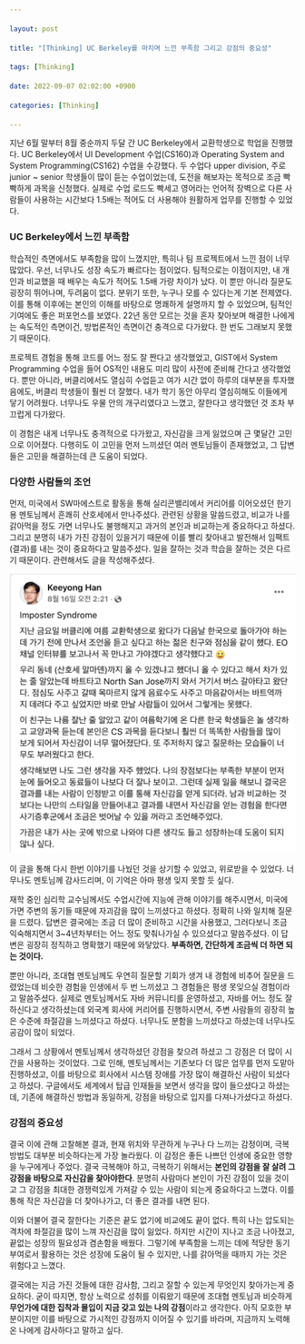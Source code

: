 ```yaml
---

layout: post

title: "[Thinking] UC Berkeley를 마치며 느낀 부족함 그리고 강점의 중요성"

tags: [Thinking]

date: 2022-09-07 02:02:00 +0900

categories: [Thinking]

---
```




지난 6월 말부터 8월 중순까지 두달 간 UC Berkeley에서 교환학생으로 학업을 진행했다. UC Berkeley에서 UI Development 수업(CS160)과 Operating System and System Programming(CS162) 수업을 수강했다. 두 수업다 upper division, 주로 junior ~ senior 학생들이 많이 듣는 수업이었는데, 도전을 해보자는 목적으로 조금 빡빡하게 과목을 신청했다. 실제로 수업 로드도 빡세고 영어라는 언어적 장벽으로 다른 사람들이 사용하는 시간보다 1.5배는 적어도 더 사용해야 원활하게 업무를 진행할 수 있었다.

### UC Berkeley에서 느낀 부족함

학습적인 측면에서도 부족함을 많이 느꼈지만, 특히나 팀 프로젝트에서 느낀 점이 너무 많았다. 우선, 너무나도 성장 속도가 빠르다는 점이었다. 팀적으로는 이점이지만, 내 개인과 비교했을 때 배우는 속도가 적어도 1.5배 가량 차이가 났다. 이 뿐만 아니라 질문도 굉장히 뛰어나며, 두려움이 없다. 분위기 또한, 누구나 모를 수 있다는게 기본 전제였다. 이를 통해 이후에는 본인의 이해를 바탕으로 명쾌하게 설명까지 할 수 있었으며, 팀적인 기여에도 좋은 퍼포먼스를 보였다. 22년 동안 모르는 것을 혼자 찾아보며 해결한 나에게는 속도적인 측면이건, 방법론적인 측면이건 충격으로 다가왔다. 한 번도 그래보지 못했기 때문이다.

프로젝트 경험을 통해 코드를 어느 정도 잘 짠다고 생각했었고, GIST에서 System Programming 수업을 들어 OS적인 내용도 미리 많이 사전에 준비해 간다고 생각했었다. 뿐만 아니라, 버클리에서도 열심히 수업듣고 여가 시간 없이 하루의 대부분을 투자했음에도, 버클리 학생들이 훨씬 더 잘했다. 내가 학기 동안 아무리 열심히해도 이들에게 닿기 어려웠다. 너무나도 우물 안의 개구리였다고 느꼈고, 잘한다고 생각했던 것 조차 부끄럽게 다가왔다.

이 경험은 내게 너무나도 충격적으로 다가왔고, 자신감을 크게 잃었으며 근 몇달간 고민으로 이어졌다. 다행히도 이 고민을 먼저 느끼셨던 여러 멘토님들이 존재했었고, 그 답변들은 고민을 해결하는데 큰 도움이 되었다.

### 다양한 사람들의 조언

먼저, 미국에서 SW마에스트로 활동을 통해 실리콘밸리에서 커리어를 이어오셨던 한기용 멘토님께서 흔쾌히 산호세에서 만나주셨다. 관련된 상황을 말씀드렸고, 비교가 나를 갉아먹을 정도 가면 너무나도 불행해지고 과거의 본인과 비교하는게 중요하다고 하셨다. 그리고 분명히 내가 가진 강점이 있을거기 때문에 이를 빨리 찾아내고 발전해서 임팩트(결과)를 내는 것이 중요하다고 말씀주셨다. 일을 잘하는 것과 학습을 잘하는 것은 다르기 때문이다. 관련해서도 글을 작성해주셨다.

<img src="https://raw.githubusercontent.com/ChoiEungi/git-blog-image/upload/2022-09-07-02%3A02%3A09.png">

이 글을 통해 다시 한번 이야기를 나눴던 것을 상기할 수 있었고, 위로받을 수 있었다. 너무나도 멘토님께 감사드리며, 이 기억은 아마 평생 잊지 못할 듯 싶다.

재학 중인 심리학 교수님께서도 수업시간에 지능에 관해 이야기를 해주시면서, 미국에 가면 주변의 동기들 때문에 자괴감을 많이 느끼셨다고 하셨다. 정확히 나와 일치해 질문을 드렸다. 답변은 결국에는 조금 더 많이 준비하고 시간을 사용했고, 그러다보니 조금 익숙해지면서 3~4년차부터는 어느 정도 맞춰나가실 수 있으셨다고 말씀주셨다. 이 답변은 굉장히 정직하고 명확했기 때문에 와닿았다. **부족하면, 간단하게 조금씩 더 하면 되는 것이다.**

뿐만 아니라, 조대협 멘토님께도 우연히 질문할 기회가 생겨 내 경험에 비추어 질문을 드렸었는데 비슷한 경험을 인생에서 두 번 느끼셨고 그 경험들은 평생 못잊으실 경험이라고 말씀주셨다. 실제로 멘토님께서도 자바 커뮤니티를 운영하셨고, 자바를 어느 정도 잘하신다고 생각하셨는데 외국계 회사에 커리어를 진행하시면서, 주변 사람들의 굉장히 높은 수준에 좌절감을 느끼셨다고 하셨다. 너무나도 분함을 느끼셨다고 하셨는데 너무나도 공감이 많이 되었다.

그래서 그 상황에서 멘토님께서 생각하셨던 강점을 찾으려 하셨고 그 강점은 더 많이 시간을 사용하는 것이었다. 그로 인해, 멘토님께서는 기존보다 더 많은 업무를 먼저 도맡아 진행하셨고, 이를 바탕으로 회사에서 시스템 장애를 가장 많이 해결하신 사람이 되셨다고 하셨다. 구글에서도 세계에서 탑급 인재들을 보면서 생각을 많이 들으셨다고 하셨는데, 기존에 해결하신 방법과 동일하게, 강점을 바탕으로 입지를 다져나가셨다고 하셨다.

### 강점의 중요성

결국 이에 관해 고찰해본 결과, 현재 위치와 무관하게 누구나 다 느끼는 감정이며, 극복 방법도 대부분 비슷하다는게 가장 놀라웠다. 이 감정은 좋든 나쁘던 인생에 중요한 영향을 누구에게나 주었다.  결국 극복해야 하고, 극복하기 위해서는 **본인의 강점을 잘 살려 그 강점을 바탕으로 자신감을 찾아야한다**. 분명히 사람마다 본인이 가진 강점이 있을 것이고 그 강점을 최대한 경쟁력있게 가져갈 수 있는 사람이 되는게 중요하다고 느꼈다. 이를 통해 작은 자신감을 더 찾아나가고, 더 좋은 결과를 내면 된다.

이와 더불어 결국 잘한다는 기준은 끝도 없기에 비교에도 끝이 없다. 특히 나는 압도되는 격차에 좌절감을 많이 느껴 자신감을 많이 잃었다. 하지만 시간이 지나고 조금 나아졌고, 끝없는 성장의 필요성과 겸손함을 배웠다. 그렇기에 부족함을 느끼는 데에 적당한 동기부여로서 활용하는 것은 성장에 도움이 될 수 있지만, 나를 갉아먹을 때까지 가는 것은 위험다고 느꼈다.

결국에는 지금 가진 것들에 대한 감사함, 그리고 잘할 수 있는게 무엇인지 찾아가는게 중요하다. 굳이 따지면, 항상 노력으로 성취를 이뤄왔기 때문에 조대협 멘토님과 비슷하게 **무언가에 대한 집착과 몰입이 지금 갖고 있는 나의 강점**이라고 생각한다. 아직 모호한 부분이지만 이를 바탕으로 가시적인 강점까지 이어질 수 있기를 바라며, 지금까지 노력해온 나에게 감사하다고 말하고 싶다.